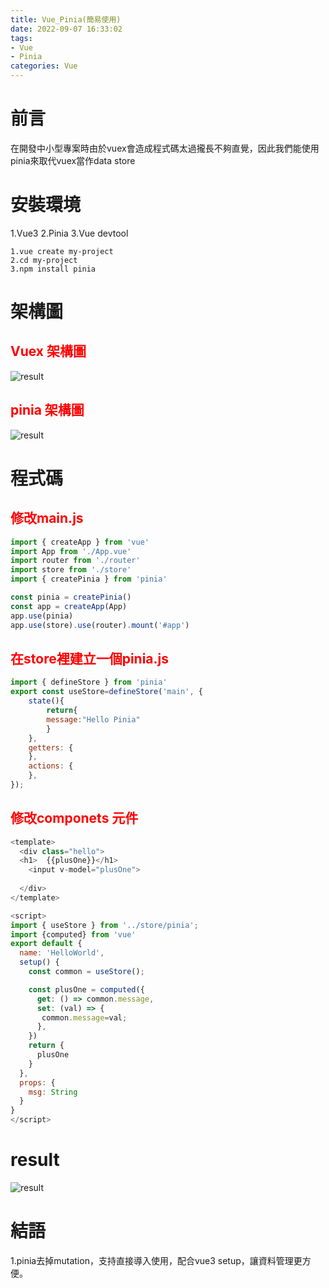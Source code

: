 ```yaml
---
title: Vue_Pinia(簡易使用)
date: 2022-09-07 16:33:02
tags: 
- Vue
- Pinia 
categories: Vue
---
```



# 前言
在開發中小型專案時由於vuex會造成程式碼太過攏長不夠直覺，因此我們能使用pinia來取代vuex當作data store

<!--more-->
# 安裝環境
1.Vue3
2.Pinia
3.Vue devtool

```
1.vue create my-project
2.cd my-project
3.npm install pinia
```

# 架構圖
<h2 style="color:red">Vuex 架構圖</h2>

![result](../image/vue/vuexstruct.webp "result")

<h2 style="color:red">pinia 架構圖</h2>

![result](../image/vue/piniastruct.webp "result")

# 程式碼

<h2 style="color:red">修改main.js</h2>

```javascript
import { createApp } from 'vue'
import App from './App.vue'
import router from './router'
import store from './store'
import { createPinia } from 'pinia'

const pinia = createPinia()
const app = createApp(App)
app.use(pinia)
app.use(store).use(router).mount('#app')
```

<h2 style="color:red">在store裡建立一個pinia.js</h2>

```javascript
import { defineStore } from 'pinia'
export const useStore=defineStore('main', {
    state(){
        return{
        message:"Hello Pinia"
        }
    },
    getters: {
    },
    actions: {
    },
});
```

<h2 style="color:red">修改componets 元件</h2>

```javascript
<template>
  <div class="hello">
  <h1>  {{plusOne}}</h1>
    <input v-model="plusOne">
   
  </div>
</template>

<script>
import { useStore } from '../store/pinia';
import {computed} from 'vue'
export default {
  name: 'HelloWorld',
  setup() {
    const common = useStore();

    const plusOne = computed({
      get: () => common.message,
      set: (val) => {
       common.message=val;
      },
    })
    return {
      plusOne
    }
  },
  props: {
    msg: String
  }
}
</script>
```

# result

![result](../image/vue/piniaview.png "result")


# 結語
1.pinia去掉mutation，支持直接導入使用，配合vue3 setup，讓資料管理更方便。